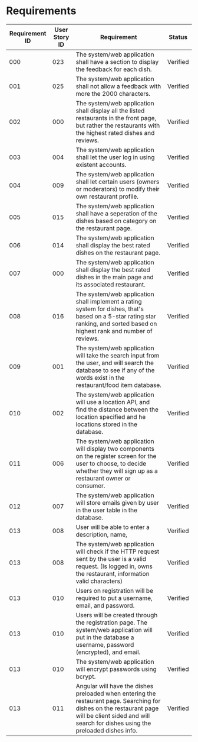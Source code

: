 # Requirements

| Requirement ID | User Story ID | Requirement | Status |
|----------------|---------------|-------------|--------|
|            000 |           023 | The system/web application shall have a section to display the feedback for each dish. | Verified |
|            001 |           025 | The system/web application shall not allow a feedback with more the 2000 characters. | Verified |
|            002 |           000 | The system/web application shall display all the listed restaurants in the front page, but rather the restaurants with the highest rated dishes and reviews. | Verified |
|            003 |           004 | The system/web application shall let the user log in using existent accounts. | Verified |
|            004 |           009 | The system/web application shall let certain users (owners or moderators) to modify their own restaurant profile. | Verified |
|            005 |           015 | The system/web application shall have a seperation of the dishes based on category on the restaurant page. | Verified |
|            006 |           014 | The system/web application shall display the best rated dishes on the restaurant page. | Verified |
|            007 |           000 | The system/web application shall display the best rated dishes in the main page and its associated restaurant. | Verified |
|            008 |           016 | The system/web application shall implement a rating system for dishes, that's based on a 5-star rating star ranking, and sorted based on highest rank and number of reviews.  | Verified |
|            009 |           001 | The system/web application will take the search input from the user, and will search the database to see if any of the words exist in the restaurant/food item database. | Verified |
|            010 |           002 | The system/web application will use a location API, and find the distance between the location specified and he locations stored in the database. | Verified |
|            011 |           006 | The system/web application will display two components on the register screen for the user to choose, to decide whether they will sign up as a restaurant owner or consumer. | Verified |
|            012 |           007 | The system/web application will store emails given by user in the user table in the database. | Verified |
|            013 |           008 | User will be able to enter a description, name,  | Verified |
|            013 |           008 | The system/web application will check if the HTTP request sent by the user is a valid request. (Is logged in, owns the restaurant, information valid characters) | Verified |
|            013 |           010 | Users on registration will be required to put a username, email, and password. | Verified |
|            013 |           010 | Users will be created through the registration page. The system/web application will put in the database a username, password (encrypted), and email.  | Verified |
|            013 |           010 | The system/web application will encrypt passwords using bcrypt.  | Verified |
|            013 |           011 | Angular will have the dishes preloaded when entering the restaurant page. Searching for dishes on the restaurant page will be client sided and will search for dishes using the preloaded dishes info.  | Verified |
